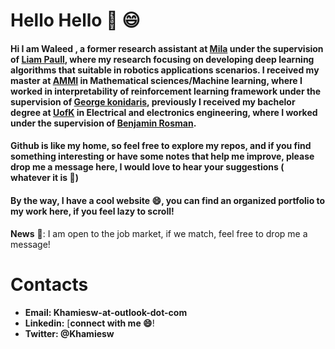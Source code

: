# Hello Hello :wave: :smile:

#### Hi I am **Waleed** ,  a former research assistant at [Mila](https://mila.quebec/) under the supervision of [Liam Paull](https://liampaull.ca/), where my research focusing on developing deep learning algorithms that suitable in robotics applications scenarios. I received my master at [AMMI](https://aimsammi.org/) in Mathematical sciences/Machine learning, where I worked in interpretability of reinforcement learning framework under the supervision of [George konidaris](http://cs.brown.edu/people/gdk/), previously I received my bachelor degree at [UofK](https://www.uofk.edu/en) in Electrical and electronics engineering, where I worked under the supervision of [Benjamin Rosman](https://www.benjaminrosman.com/).

#### Github is like my home, so feel free to explore my repos, and if you find something interesting or have some notes that help me improve, please drop me a message here, I would love to hear your suggestions ( whatever it is :raised_hands:)

#### By the way, I have a cool website :smile:, you can find an organized portfolio to my work here, if you feel lazy to scroll!



**News** :loudspeaker:: I am open to the job market, if we match, feel free to drop me a message!

# Contacts

- **Email: Khamiesw-at-outlook-dot-com** 
- **Linkedin:**  [**connect with me :smile:**[](https://www.linkedin.com/in/khamiesw/)! 
- **Twitter: @Khamiesw**


